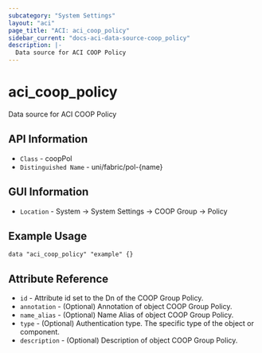 ```yaml
---
subcategory: "System Settings"
layout: "aci"
page_title: "ACI: aci_coop_policy"
sidebar_current: "docs-aci-data-source-coop_policy"
description: |-
  Data source for ACI COOP Policy
---
```


# aci_coop_policy #

Data source for ACI COOP Policy


## API Information ##

* `Class` - coopPol
* `Distinguished Name` - uni/fabric/pol-{name}

## GUI Information ##

* `Location` - System -> System Settings -> COOP Group -> Policy



## Example Usage ##

```hcl
data "aci_coop_policy" "example" {}
```

## Attribute Reference ##
* `id` - Attribute id set to the Dn of the COOP Group Policy.
* `annotation` - (Optional) Annotation of object COOP Group Policy.
* `name_alias` - (Optional) Name Alias of object COOP Group Policy.
* `type` - (Optional) Authentication type. The specific type of the object or component.
* `description` - (Optional) Description of object COOP Group Policy.